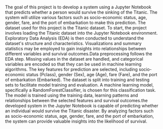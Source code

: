 The goal of this project is to develop a system using a Jupyter Notebook that predicts whether a person would survive the sinking of the Titanic. The system will utilize various factors such as socio-economic status, age, gender, fare, and the port of embarkation to make this prediction. The dataset used for this project is the Titanic  dataset. To start, the project involves loading the Titanic dataset into the Jupyter Notebook environment. Exploratory Data Analysis (EDA) is then conducted to understand the dataset's structure and characteristics. Visualizations and summary statistics may be employed to gain insights into relationships between different variables and survival outcomes.Data preprocessing follows the EDA step. Missing values in the dataset are handled, and categorical variables are encoded so that they can be used in machine learning algorithms. The key features for prediction are selected, including socio-economic status (Pclass), gender (Sex), age (Age), fare (Fare), and the port of embarkation (Embarked).
The dataset is split into training and testing sets to facilitate model training and evaluation. A machine learning model, specifically a RandomForestClassifier, is chosen for this classification task. The model is trained using the training data, learning patterns and relationships between the selected features and survival outcomes.the developed system in the Jupyter Notebook is capable of predicting whether an individual would survive the Titanic disaster. By analyzing factors such as socio-economic status, age, gender, fare, and the port of embarkation, the system can provide valuable insights into the likelihood of survival.
